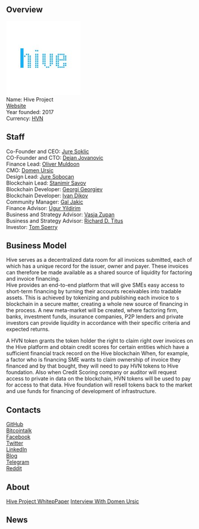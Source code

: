 ## Overview
![ logo](../projects/logo/hive.jpg)  
Name: Hive Project    
[Website](https://www.hive-project.net/)   
Year founded: 2017  
Currency: [HVN](https://coinmarketcap.com/currencies/hive/)     
## Staff
Co-Founder and CEO: [Jure Soklic](../people/jure_soklic.md)  
CO-Founder and CTO: [Dejan Jovanovic](../people/dejan_jovanovic.md)  
Finance Lead: [Oliver Muldoon](../people/oliver_muldoon.md)  
CMO: [Domen Ursic](../people/domen_ursic.md)  
Design Lead: [Jure Sobocan](../people/jure_sobocan.md)  
Blockchain Lead: [Stanimir Savov](../people/stanimir_savov.md)  
Blockchain Developer: [Georgi Georgiev](../people/georgi_georgiev.md)  
Blockchain Developer: [Ivan Dikov](../people/ivan_dikov.md)  
Community Manager: [Gal Jakic](../people/gal_jakic.md)  
Finance Advisor: [Ugur Yildirim](../people/ugur_yildirim.md)  
Business and Strategy Advisor: [Vasja Zupan](../people/vasja_zupan.md)  
Business and Strategy Advisor: [Richard D. Titus](../people/richard_titus.md)  
Investor: [Tom Sperry](../people/tom_sperry.md) 
## Business Model
Hive serves as a decentralized data room for all invoices submitted, each of which has a unique record for the issuer, owner and payer. These invoices can therefore be made available as a shared source of liquidity for factoring and invoice financing.  
Hive provides an end-to-end platform that will give SMEs easy access to short-term financing by turning their
accounts receivables into tradable assets. This is achieved by tokenizing and publishing each invoice to s
blockchain in a secure matter, creating a whole new source of financing in the process. A new meta-market
will be created, where factoring firm, banks, investment funds, insurance companies, P2P lenders and
private investors can provide liquidity in accordance with their specific criteria and expected returns. 
  
A HVN token grants the token holder the right to claim right over invoices on the Hive platform and obtain
credit scores for certain entities which have a sufficient financial track record on the Hive blockchain
When, for example, a factor who is financing SME wants to claim ownership of invoice they financed and by that
bought, they will need to pay HVN tokens to Hive foundation. Also when Credit Scoring company or auditor
will request access to private in data on the blockchain, HVN tokens will be used to pay for access to that
data. Hive foundation will resell tokens back to the market and use funds for financing of development of
infrastructure.
## Contacts
[GitHub](https://github.com/HiveProjectLTD)  
[Bitcointalk](https://bitcointalk.org/index.php?topic=1959159.0)   
[Facebook](https://www.facebook.com/HiveProject.net/)   
[Twitter](https://twitter.com/hiveproject_net)  
[LinkedIn](https://www.linkedin.com/company/18067195/)   
[Blog](https://medium.com/hiveproject-net)    
[Telegram](https://t.me/hiveprojectnet)  
[Reddit](https://www.reddit.com/r/HiveProject_net/)  
## About 
[Hive Project WhitepPaper](https://www.hive-project.net/whitepapers/Hive_Project_Whitepaper.pdf?v2)
[Interview With Domen Ursic](https://www.youtube.com/watch?v=XRhhBiE77vM)
## News
